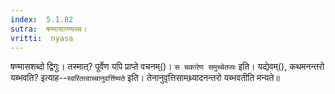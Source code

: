 ```yaml
---
index:  5.1.82
sutra:  षण्मासाण्ण्यच्च।
vritti:  nyasa
---
```


षण्मासशब्दो द्विगुः। तस्मात्? पूर्वेण यपि प्राप्ते वचनम्()। `स चकारेण समुच्चेतव्यः` इति। यद्येवम्(), कथमनन्तरो यब्भवति? इत्याह--`स्वरितत्वाच्चानुवर्त्तिष्यते` इति। तेनानुवृत्तिसामथ्र्यादनन्तरो यब्भवतीति मन्यते॥
